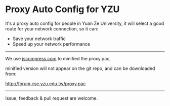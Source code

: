 Proxy Auto Config for YZU
=========

It's a proxy auto config for people in Yuan Ze University,
it will select a good route for your network connection, so it can:

  - Save your network traffic
  - Speed up your network performance

---------

We use [jscompress.com](http://jscompress.com/) to minified the proxy.pac,

minified version will not appear on the git repo, and can be downloaded from:

http://forum.cse.yzu.edu.tw/proxy.pac

---------

Issue, feedback & pull request are welcome.
